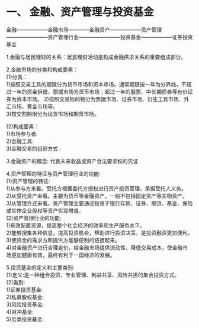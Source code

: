 # 一、 金融、资产管理与投资基金

金融——————金融市场————金融资产——————资产管理————————资产管理行业————————投资基金——————证券投资基金  

1.金融与居民理财的关系：居民理财活动是构成金融供求关系的重要组成部分。

2.金融市场的分类和构成要素：  
  (1)分类：  
    1)按照交易工具的期限分为货币市场和资本市场。通常期限按一年为分界线，不超过一年的资金拆借、票据市场为货币市场；超过一年的股票、中长期债券等有价证券为资本市场。
    2)按照交易标的物分为票据市场、证券市场、衍生工具市场、外汇市场、黄金市场等。  
    3)按交割期限分为现货市场和期货市场。

  (2)构成要素：  
    1)市场参与者:  
    2)金融工具:   
    3)金融交易的组织方式 : 

3.金融资产的概念: 代表未来收益或资产合法要求权的凭证 

4.资产管理的特征与资产管理行业的功能:  
  (1)资产管理的特征:  
    1)从参与方来看。受托方根据委托方授权进行资产投资管理，承担受托人义务。  
    2)从受托资产来看。主要为货币等金融资产，一般不包括固定资产等实物资产。  
    3)从管理方式来看。资产管理主要通过投资于银行存款、证券、期货、基金、保险或实体企业股权等资产实现增值。  
  (2)资产管理行业的功能:  
    1)有效配置资源，提高整个社会经济的效率和生产服务水平。  
    2)能够搜集各种信息，提高投资机会，帮助进行投资决策，是投资融资更加便利。  
    3)使资金的需求方和提供方能够便利的链接起来。  
    4)对金融资产进行合理定价，给金融市场提供流动性，降低交易成本，使金融市场更加健康有效，最终有利于一国经济的发展。  

5.投资基金的定义和主要类别:  
  (1)定义:是一种组合投资、专业管理、利益共享、风险共担的集合投资方式。  
  (2)类别:  
    1)证券投资基金:     
    2)私募股权基金:      
    3)风险投资基金:     
    4)对冲基金:     
    5)另类投资基金:    
